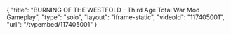 {
    "title": "BURNING OF THE WESTFOLD - Third Age Total War Mod Gameplay",
    "type": "solo",
    "layout": "iframe-static",
    "videoId": "117405001",
    "url": "\/tvpembed\/117405001"
}